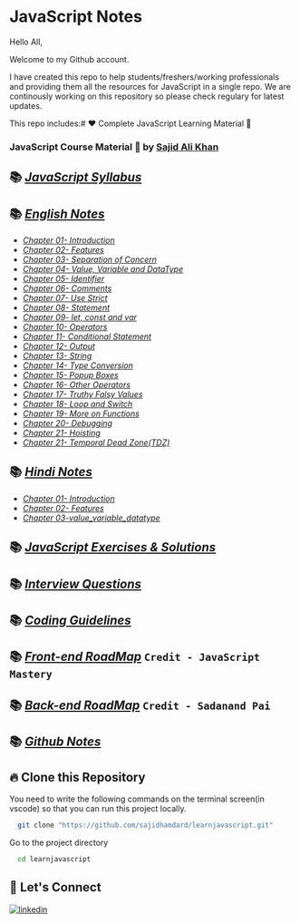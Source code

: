 # JavaScript Notes

Hello All,

Welcome to my Github account.

I have created this repo to help students/freshers/working professionals and providing them all the resources for JavaScript in a single repo. We are continously working on this repository so please check regulary for latest updates.

This repo includes:# ❤️ Complete JavaScript Learning Material 🙏

### JavaScript Course Material 🚀 by [Sajid Ali Khan](https://www.linkedin.com/in/sajid-sj/)

## 📚 [_JavaScript Syllabus_](./Syllabus/Syllabus.md/)

## 📚 [_English Notes_](./notes/English)

- [_Chapter 01- Introduction_](./notes/English/01-introduction.md)
- [_Chapter 02- Features_](./notes/English/02-features.md)
- [_Chapter 03- Separation of Concern_](./notes/English/03-separation%20of%20concerns.md)
- [_Chapter 04- Value, Variable and DataType_](./notes/English/03-value_variable_datatype.md)
- [_Chapter 05- Identifier_](./notes/English/04-identifier.md)
- [_Chapter 06- Comments_](./notes/English/05-comments.md)
- [_Chapter 07- Use Strict_](./notes/English/06-use_strict.md)
- [_Chapter 08- Statement_](./notes/English/07-statement.md)
- [_Chapter 09- let, const and var_](./notes/English/08-let_const_var.md)
- [_Chapter 10- Operators_](./notes/English/09-operators.md)
- [_Chapter 11- Conditional Statement_](./notes/English/10-conditional_statement.md)
- [_Chapter 12- Output_](./notes/English/11-output.md)
- [_Chapter 13- String_](./notes/English/12-string.md)
- [_Chapter 14- Type Conversion_](./notes/English/13-typeconversion.md)
- [_Chapter 15- Popup Boxes_](./notes/English/14-popupboxes.md)
- [_Chapter 16- Other Operators_](./notes/English/15-other_operator.md)
- [_Chapter 17- Truthy Falsy Values_](./notes/English/16-truthy_falsy.md)
- [_Chapter 18- Loop and Switch_](./notes/English/17-loopand_switch.md)
- [_Chapter 19- More on Functions_](./notes/English/18-More-onfunctions-english.md)
- [_Chapter 20- Debugging_](./notes/English/debugging.md)
- [_Chapter 21- Hoisting_](./notes/English/hoisting.md)
- [_Chapter 21- Temporal Dead Zone(TDZ)_](./notes/English/temporal-dead-zone.md)

## 📚 [_Hindi Notes_](./notes/Hindi/)

- [_Chapter 01- Introduction_](./notes/Hindi/01-introduction.md)
- [_Chapter 02- Features_](./notes/Hindi/02-features.md)
- [_Chapter 03-value_variable_datatype_](./notes/hindi/03-value_variable_datatype.md)

## 📚 [_JavaScript Exercises & Solutions_](./Exercises)

## 📚 [_Interview Questions_](./Interview%20Questions/interview-questions.md)

## 📚 [_Coding Guidelines_](./Coding%20Guidelines/Coding%20Guidelines.pdf)

## 📚 [_Front-end RoadMap_](./Roadmap/Backend%20development%20roadmap.pdf) `Credit - JavaScript Mastery`

## 📚 [_Back-end RoadMap_](./Roadmap/Frontend%20development%20roadmap.pdf) `Credit - Sadanand Pai`

## 📚 [_Github Notes_](./Github/)

## 🔥 Clone this Repository

You need to write the following commands on the terminal screen(in vscode) so that you can run this project locally.

```bash
  git clone "https://github.com/sajidhamdard/learnjavascript.git"
```

Go to the project directory

```bash
  cd learnjavascript
```

## 🔗 Let's Connect

[![linkedin](https://img.shields.io/badge/LinkedIn-0077B5?style=for-the-badge&logo=linkedin&logoColor=white)](https://www.linkedin.com/in/sajid-sj/)
